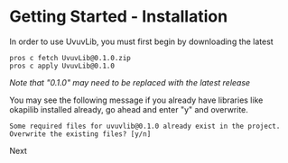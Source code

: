 # Getting Started - Installation
In order to use UvuvLib, you must first begin by downloading the latest 

    pros c fetch UvuvLib@0.1.0.zip
    pros c apply UvuvLib@0.1.0
   *Note that "0.1.0" may need to be replaced with the latest release*

You may see the following message if you already have libraries like okapilib installed already, go ahead and enter "y" and overwrite.

    Some required files for uvuvlib@0.1.0 already exist in the project. Overwrite the existing files? [y/n]

Next
